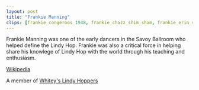 ```yaml
---
layout: post
title: "Frankie Manning"
clips: [frankie_congeroos_1948, frankie_chazz_shim_sham, frankie_erin_shim_sham_color, frankie_erin_shim_sham]
---
```


Frankie Manning was one of the early dancers in the Savoy Ballroom who helped define the Lindy Hop.
Frankie was also a critical force in helping share his knowlege of Lindy Hop with the world through his teaching and enthusiasm.

[Wikipedia](https://en.wikipedia.org/wiki/Frankie_Manning)



A member of  [Whitey's Lindy Hoppers](/historical_clips/whiteys_lindy_hoppers)